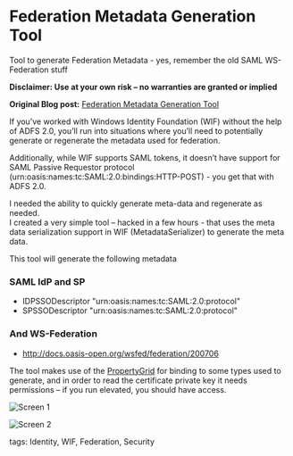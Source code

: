 # Federation Metadata Generation Tool
Tool to generate Federation Metadata - yes, remember the old SAML WS-Federation stuff

**Disclaimer: Use at your own risk – no warranties are granted or implied**

**Original Blog post:** [Federation Metadata Generation Tool](http://blogs.msdn.com/b/scicoria/archive/2010/08/18/federation-metadata-generation-tool.aspx)

If you’ve worked with Windows Identity Foundation (WIF) without the help of ADFS 2.0, 
you’ll run into situations where you’ll need to potentially generate or regenerate 
the metadata used for federation.

Additionally, while WIF supports SAML tokens, it doesn’t have support for SAML 
Passive Requestor protocol (urn:oasis:names:tc:SAML:2.0:bindings:HTTP-POST)  - 
you get that with ADFS 2.0.

I needed the ability to quickly generate meta-data and regenerate as needed.  
I created a very simple tool – hacked in a few hours - that uses the meta data serialization 
support in WIF (MetadataSerializer) to generate the meta data.

This tool will generate the following metadata

### SAML IdP and SP
*  IDPSSODescriptor "urn:oasis:names:tc:SAML:2.0:protocol"
*  SPSSODescriptor "urn:oasis:names:tc:SAML:2.0:protocol"

### And WS-Federation
*  http://docs.oasis-open.org/wsfed/federation/200706

The tool makes use of the [PropertyGrid](https://msdn.microsoft.com/en-us/library/system.windows.forms.propertygrid\(v=vs.110\).aspx) for binding to some types used to generate, 
and in order to read the certificate private key it needs permissions – if you run elevated, you should have access.


![Screen 1](https://raw.githubusercontent.com/cicorias/federationmetadatagenerator/master/assets/fig1.png)

![Screen 2](https://raw.githubusercontent.com/cicorias/federationmetadatagenerator/master/assets/fig2.png)


tags: Identity, WIF, Federation, Security